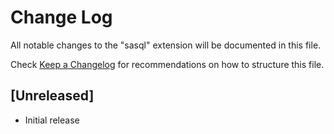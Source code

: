 # Change Log

All notable changes to the "sasql" extension will be documented in this file.

Check [Keep a Changelog](http://keepachangelog.com/) for recommendations on how to structure this file.

## [Unreleased]

- Initial release